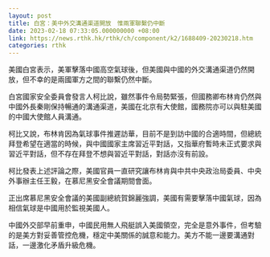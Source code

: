 ```yaml
---
layout: post
title: 白宮：美中外交溝通渠道開放　惟兩軍聯繫仍中斷
date: 2023-02-18 07:33:05.000000000 +08:00
link: https://news.rthk.hk/rthk/ch/component/k2/1688409-20230218.htm
categories: rthk
---
```


美國白宮表示，美軍擊落中國高空氣球後，但美國與中國的外交溝通渠道仍然開放，但不幸的是兩國軍方之間的聯繫仍然中斷。

白宮國家安全委員會發言人柯比說，雖然事件令局勢緊張，但國務卿布林肯仍然與中國外長秦剛保持暢通的溝通渠道，美國在北京有大使館，國務院亦可以與駐美國的中國大使館人員溝通。

柯比又說，布林肯因為氣球事件推遲訪華，目前不是到訪中國的合適時間，但總統拜登希望在適當的時候，與中國國家主席習近平對話，又指華府暫時未正式要求與習近平對話，但不存在拜登不想與習近平對話，對話亦沒有前設。

柯比發表上述評論之際，美國官員一直研究讓布林肯與中共中央政治局委員、中央外事辦主任王毅，在慕尼黑安全會議期間會面。

正出席慕尼黑安全會議的美國副總統賀錦麗強調，美國有需要擊落中國氣球，因為相信氣球是中國用於監視美國人。

中國外交部早前重申，中國民用無人飛艇誤入美國領空，完全是意外事件，但考驗的是美方對妥善管控危機，穩定中美關係的誠意和能力。美方不能一邊要溝通對話，一邊激化矛盾升級危機。
